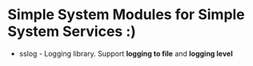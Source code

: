 # Simple System Modules for Simple System Services :)

* sslog - Logging library. Support **logging to file** and **logging level**

